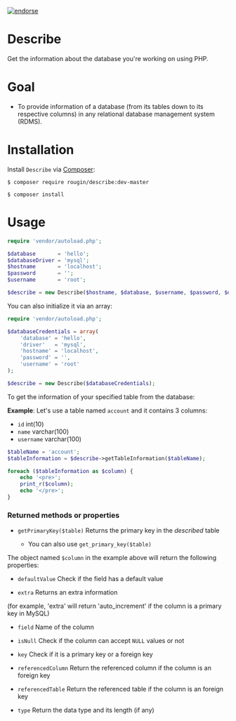 [![endorse](https://api.coderwall.com/rougin/endorsecount.png)](https://coderwall.com/rougin)

Describe
========

Get the information about the database you're working on using PHP.

Goal
====

* To provide information of a database (from its tables down to its respective columns) in any relational database management system (RDMS).

Installation
============

Install ```Describe``` via [Composer](https://getcomposer.org):

```$ composer require rougin/describe:dev-master```

```$ composer install```

Usage
========

```php
require 'vendor/autoload.php';

$database       = 'hello';
$databaseDriver = 'mysql';
$hostname       = 'localhost';
$password       = '';
$username       = 'root';

$describe = new Describe($hostname, $database, $username, $password, $driver);
```

You can also initialize it via an array:

```php
require 'vendor/autoload.php';

$databaseCredentials = array(
	'database' = 'hello',
	'driver'   = 'mysql',
	'hostname' = 'localhost',
	'password' = '',
	'username' = 'root'
);

$describe = new Describe($databaseCredentials);
```

To get the information of your specified table from the database:

**Example**: Let's use a table named ```account``` and it contains 3 columns:

* ```id```       int(10)
* ```name```     varchar(100)
* ```username``` varchar(100)

```php
$tableName = 'account';
$tableInformation = $describe->getTableInformation($tableName);

foreach ($tableInformation as $column) {
	echo '<pre>';
	print_r($column);
	echo '</pre>';
}
```

### Returned methods or properties

* ```getPrimaryKey($table)``` Returns the primary key in the *described* table

	* You can also use ```get_primary_key($table)```

The object named ```$column``` in the example above will return the following properties:

* ```defaultValue``` Check if the field has a default value

* ```extra``` Returns an extra information

(for example, 'extra' will return 'auto_increment' if the column is a primary key in MySQL)

* ```field``` Name of the column

* ```isNull``` Check if the column can accept ```NULL``` values or not

* ```key``` Check if it is a primary key or a foreign key

* ```referencedColumn``` Return the referenced column if the column is an foreign key

* ```referencedTable``` Return the referenced table if the column is an foreign key

* ```type``` Return the data type and its length (if any)